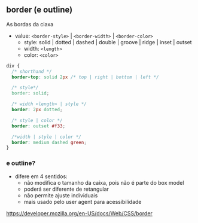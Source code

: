 ## border (e outline)

As bordas da ciaxa

- value: `<border-style>` | `<border-width>` | `<border-color>`
  - style: solid | dotted | dashed | double | groove | ridge | inset | outset
  - width: `<length>`
  - color: `<color>`

```css
div {
  /* shorthand */
  border-top: solid 2px /* top | right | bottom | left */

  /* style*/
  border: solid;

  /* width <length> | style */
  border: 2px dotted;

  /* style | color */
  border: outset #f33;

  /*width | style | color */
  border: medium dashed green;
}
```

### e outline?

- difere em 4 sentidos:
  - não modifica o tamanho da caixa, pois não é parte do box model
  - poderá ser diferente de retangular
  - não permite ajuste individuais
  - mais usado pelo user agent para acessibilidade

https://developer.mozilla.org/en-US/docs/Web/CSS/border
